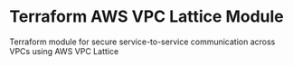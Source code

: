 # Terraform AWS VPC Lattice Module

Terraform module for secure service-to-service communication across VPCs using AWS VPC Lattice

<!-- BEGIN_TF_DOCS -->
<!-- END_TF_DOCS -->

